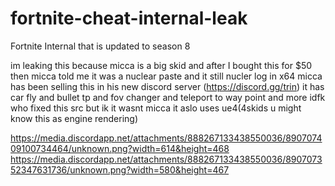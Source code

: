 # fortnite-cheat-internal-leak
Fortnite Internal that is updated to season 8

im leaking this because micca is a big skid and after I bought this for $50 then micca told me it was a nuclear paste and it still nucler log in x64
micca has been selling this in his new discord server (https://discord.gg/trin)
it has car fly and bullet tp and fov changer and teleport to way point and more
idfk who fixed this src but ik it wasnt micca
it aslo uses ue4(4skids u might know this as engine rendering)



https://media.discordapp.net/attachments/888267133438550036/890707409100734464/unknown.png?width=614&height=468
https://media.discordapp.net/attachments/888267133438550036/890707352347631736/unknown.png?width=580&height=467
